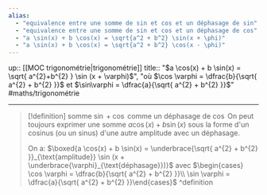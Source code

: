 ```yaml
---
alias:
  - "equivalence entre une somme de sin et cos et un déphasage de sin"
  - "equivalence entre une somme de sin et cos et un déphasage de cos"
  - "a \sin(x) + b \cos(x) = \sqrt{a^2 + b^2} \sin(x + \phi)"
  - "a \sin(x) + b \cos(x) = \sqrt{a^2 + b^2} \cos(x - \phi)"
---
```

up:: [[MOC trigonométrie|trigonométrie]]
title:: "$a \cos(x) + b \sin(x) = \sqrt{ a^{2}+b^{2} } \sin (x + \varphi)$", "où $\cos \varphi = \dfrac{b}{\sqrt{ a^{2} + b^{2} }}$ et $\sin\varphi = \dfrac{a}{\sqrt{ a^{2} + b^{2} }}$"
#maths/trigonométrie 

---

> [!definition] somme $\sin + \cos$ comme un déphasage de $\cos$
> On peut toujours exprimer une somme $a \cos(x) + b \sin(x)$ sous la forme d'un cosinus (ou un sinus) d'une autre amplitude avec un déphasage.
> 
> On a:
> $\boxed{a \cos(x) + b \sin(x) = \underbrace{\sqrt{ a^{2} + b^{2} }}_{\text{amplitude}} \sin (x + \underbrace{\varphi}_{\text{déphasage}})}$ avec $\begin{cases} \cos \varphi = \dfrac{b}{\sqrt{ a^{2} + b^{2} }}\\ \sin \varphi = \dfrac{a}{\sqrt{ a^{2} + b^{2} }}\end{cases}$
^definition

